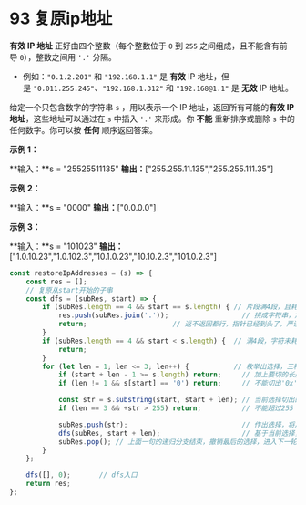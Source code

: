 # 93 复原ip地址

**有效 IP 地址** 正好由四个整数（每个整数位于 `0` 到 `255` 之间组成，且不能含有前导 `0`），整数之间用 `'.'` 分隔。

- 例如：`"0.1.2.201"` 和 `"192.168.1.1"` 是 **有效** IP 地址，但是 `"0.011.255.245"`、`"192.168.1.312"` 和 `"192.168@1.1"` 是 **无效** IP 地址。

给定一个只包含数字的字符串 `s` ，用以表示一个 IP 地址，返回所有可能的**有效 IP 地址**，这些地址可以通过在 `s` 中插入 `'.'` 来形成。你 **不能** 重新排序或删除 `s` 中的任何数字。你可以按 **任何** 顺序返回答案。

**示例 1：**

**输入：**s = "25525511135"
**输出：**["255.255.11.135","255.255.111.35"]

**示例 2：**

**输入：**s = "0000"
**输出：**["0.0.0.0"]

**示例 3：**

**输入：**s = "101023"
**输出：**["1.0.10.23","1.0.102.3","10.1.0.23","10.10.2.3","101.0.2.3"]



```js
const restoreIpAddresses = (s) => {
    const res = [];
    // 复原从start开始的子串
    const dfs = (subRes, start) => {
        if (subRes.length == 4 && start == s.length) { // 片段满4段，且耗尽所有字符
            res.push(subRes.join('.'));                  // 拼成字符串，加入解集
            return;                     // 返不返回都行，指针已经到头了，严谨的说还是返回
        }
        if (subRes.length == 4 && start < s.length) {  // 满4段，字符未耗尽，不用往下选了
            return;
        }
        for (let len = 1; len <= 3; len++) {           // 枚举出选择，三种切割长度
            if (start + len - 1 >= s.length) return;     // 加上要切的长度就越界，不能切这个长度
            if (len != 1 && s[start] == '0') return;     // 不能切出'0x'、'0xx'

            const str = s.substring(start, start + len); // 当前选择切出的片段
            if (len == 3 && +str > 255) return;          // 不能超过255

            subRes.push(str);                            // 作出选择，将片段加入subRes
            dfs(subRes, start + len);                    // 基于当前选择，继续选择，注意更新指针
            subRes.pop(); // 上面一句的递归分支结束，撤销最后的选择，进入下一轮迭代，考察下一个切割长度
        }
    };

    dfs([], 0);       // dfs入口
    return res;
};
```
